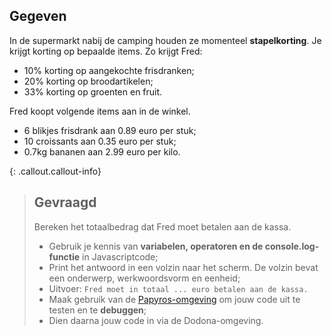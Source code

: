 ## Gegeven

In de supermarkt nabij de camping houden ze momenteel **stapelkorting**. Je krijgt korting op bepaalde items. 
Zo krijgt Fred: 
* 10% korting op aangekochte frisdranken; 
* 20% korting op broodartikelen;
* 33% korting op groenten en fruit. 

Fred koopt volgende items aan in de winkel. 
* 6 blikjes frisdrank aan 0.89 euro per stuk; 
* 10 croissants aan 0.35 euro per stuk; 
* 0.7kg bananen aan 2.99 euro per kilo. 

{: .callout.callout-info}
> ## Gevraagd
> Bereken het totaalbedrag dat Fred moet betalen aan de kassa. 
> * Gebruik je kennis van **variabelen, operatoren en de console.log-functie** in Javascriptcode;
> * Print het antwoord in een volzin naar het scherm. De volzin bevat een onderwerp, werkwoordsvorm en eenheid;
> * Uitvoer: ```Fred moet in totaal ... euro betalen aan de kassa.```
> * Maak gebruik van de [Papyros-omgeving](https://papyros.dodona.be/?locale=nl&language=JavaScript) om jouw code uit te testen en te **debuggen**; 
> * Dien daarna jouw code in via de Dodona-omgeving. 
